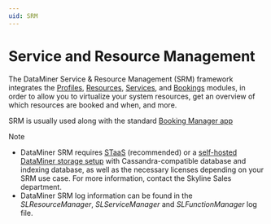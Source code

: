 ```yaml
---
uid: SRM
---
```


# Service and Resource Management

The DataMiner Service & Resource Management (SRM) framework integrates the [Profiles](xref:The_Profiles_module), [Resources](xref:The_Resources_module), [Services](xref:The_Services_module), and [Bookings](xref:The_Bookings_module) modules, in order to allow you to virtualize your system resources, get an overview of which resources are booked and when, and more.

SRM is usually used along with the standard [Booking Manager app](xref:Booking_Manager_user_interface)

> [!NOTE]
>
> - DataMiner SRM requires [STaaS](xref:STaaS) (recommended) or a [self-hosted DataMiner storage setup](xref:Supported_system_data_storage_architectures) with Cassandra-compatible database and indexing database, as well as the necessary licenses depending on your SRM use case. For more information, contact the Skyline Sales department.
> - DataMiner SRM log information can be found in the *SLResourceManager*, *SLServiceManager* and *SLFunctionManager* log file.
